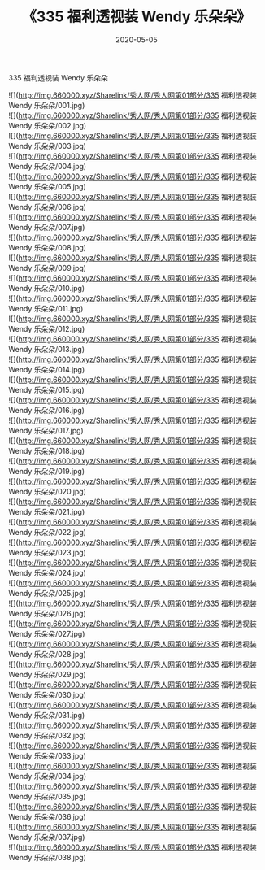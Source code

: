 ﻿---
layout: post
title:  《335 福利透视装 Wendy 乐朵朵》
date:   2020-05-05
img: http://img.660000.xyz/Sharelink/秀人网/秀人网第01部分/335 福利透视装 Wendy 乐朵朵/000.jpg
categories: [美女, 清纯, 唯美]
---

335 福利透视装 Wendy 乐朵朵

  ![](http://img.660000.xyz/Sharelink/秀人网/秀人网第01部分/335 福利透视装 Wendy 乐朵朵/001.jpg) <br> ![](http://img.660000.xyz/Sharelink/秀人网/秀人网第01部分/335 福利透视装 Wendy 乐朵朵/002.jpg) <br> ![](http://img.660000.xyz/Sharelink/秀人网/秀人网第01部分/335 福利透视装 Wendy 乐朵朵/003.jpg) <br> ![](http://img.660000.xyz/Sharelink/秀人网/秀人网第01部分/335 福利透视装 Wendy 乐朵朵/004.jpg) <br> ![](http://img.660000.xyz/Sharelink/秀人网/秀人网第01部分/335 福利透视装 Wendy 乐朵朵/005.jpg) <br> ![](http://img.660000.xyz/Sharelink/秀人网/秀人网第01部分/335 福利透视装 Wendy 乐朵朵/006.jpg) <br> ![](http://img.660000.xyz/Sharelink/秀人网/秀人网第01部分/335 福利透视装 Wendy 乐朵朵/007.jpg) <br> ![](http://img.660000.xyz/Sharelink/秀人网/秀人网第01部分/335 福利透视装 Wendy 乐朵朵/008.jpg) <br> ![](http://img.660000.xyz/Sharelink/秀人网/秀人网第01部分/335 福利透视装 Wendy 乐朵朵/009.jpg) <br> ![](http://img.660000.xyz/Sharelink/秀人网/秀人网第01部分/335 福利透视装 Wendy 乐朵朵/010.jpg) <br> ![](http://img.660000.xyz/Sharelink/秀人网/秀人网第01部分/335 福利透视装 Wendy 乐朵朵/011.jpg) <br> ![](http://img.660000.xyz/Sharelink/秀人网/秀人网第01部分/335 福利透视装 Wendy 乐朵朵/012.jpg) <br> ![](http://img.660000.xyz/Sharelink/秀人网/秀人网第01部分/335 福利透视装 Wendy 乐朵朵/013.jpg) <br> ![](http://img.660000.xyz/Sharelink/秀人网/秀人网第01部分/335 福利透视装 Wendy 乐朵朵/014.jpg) <br> ![](http://img.660000.xyz/Sharelink/秀人网/秀人网第01部分/335 福利透视装 Wendy 乐朵朵/015.jpg) <br> ![](http://img.660000.xyz/Sharelink/秀人网/秀人网第01部分/335 福利透视装 Wendy 乐朵朵/016.jpg) <br> ![](http://img.660000.xyz/Sharelink/秀人网/秀人网第01部分/335 福利透视装 Wendy 乐朵朵/017.jpg) <br> ![](http://img.660000.xyz/Sharelink/秀人网/秀人网第01部分/335 福利透视装 Wendy 乐朵朵/018.jpg) <br> ![](http://img.660000.xyz/Sharelink/秀人网/秀人网第01部分/335 福利透视装 Wendy 乐朵朵/019.jpg) <br> ![](http://img.660000.xyz/Sharelink/秀人网/秀人网第01部分/335 福利透视装 Wendy 乐朵朵/020.jpg) <br> ![](http://img.660000.xyz/Sharelink/秀人网/秀人网第01部分/335 福利透视装 Wendy 乐朵朵/021.jpg) <br> ![](http://img.660000.xyz/Sharelink/秀人网/秀人网第01部分/335 福利透视装 Wendy 乐朵朵/022.jpg) <br> ![](http://img.660000.xyz/Sharelink/秀人网/秀人网第01部分/335 福利透视装 Wendy 乐朵朵/023.jpg) <br> ![](http://img.660000.xyz/Sharelink/秀人网/秀人网第01部分/335 福利透视装 Wendy 乐朵朵/024.jpg) <br> ![](http://img.660000.xyz/Sharelink/秀人网/秀人网第01部分/335 福利透视装 Wendy 乐朵朵/025.jpg) <br> ![](http://img.660000.xyz/Sharelink/秀人网/秀人网第01部分/335 福利透视装 Wendy 乐朵朵/026.jpg) <br> ![](http://img.660000.xyz/Sharelink/秀人网/秀人网第01部分/335 福利透视装 Wendy 乐朵朵/027.jpg) <br> ![](http://img.660000.xyz/Sharelink/秀人网/秀人网第01部分/335 福利透视装 Wendy 乐朵朵/028.jpg) <br> ![](http://img.660000.xyz/Sharelink/秀人网/秀人网第01部分/335 福利透视装 Wendy 乐朵朵/029.jpg) <br> ![](http://img.660000.xyz/Sharelink/秀人网/秀人网第01部分/335 福利透视装 Wendy 乐朵朵/030.jpg) <br> ![](http://img.660000.xyz/Sharelink/秀人网/秀人网第01部分/335 福利透视装 Wendy 乐朵朵/031.jpg) <br> ![](http://img.660000.xyz/Sharelink/秀人网/秀人网第01部分/335 福利透视装 Wendy 乐朵朵/032.jpg) <br> ![](http://img.660000.xyz/Sharelink/秀人网/秀人网第01部分/335 福利透视装 Wendy 乐朵朵/033.jpg) <br> ![](http://img.660000.xyz/Sharelink/秀人网/秀人网第01部分/335 福利透视装 Wendy 乐朵朵/034.jpg) <br> ![](http://img.660000.xyz/Sharelink/秀人网/秀人网第01部分/335 福利透视装 Wendy 乐朵朵/035.jpg) <br> ![](http://img.660000.xyz/Sharelink/秀人网/秀人网第01部分/335 福利透视装 Wendy 乐朵朵/036.jpg) <br> ![](http://img.660000.xyz/Sharelink/秀人网/秀人网第01部分/335 福利透视装 Wendy 乐朵朵/037.jpg) <br> ![](http://img.660000.xyz/Sharelink/秀人网/秀人网第01部分/335 福利透视装 Wendy 乐朵朵/038.jpg) <br>